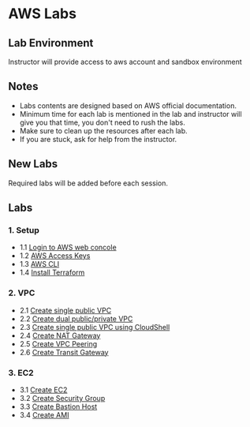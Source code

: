 # AWS Labs

## Lab Environment

Instructor will provide access to aws account and sandbox environment

## Notes

- Labs contents are designed based on AWS official documentation.
- Minimum time for each lab is mentioned in the lab and instructor will give you that time, you don't need to rush the labs.
- Make sure to clean up the resources after each lab.
- If you are stuck, ask for help from the instructor.

## New Labs

Required labs will be added before each session.

## Labs

### 1. Setup

* 1.1 [Login to AWS web concole](lab/login/login.md)
* 1.2 [AWS Access Keys](lab/login/access-keys.md)
* 1.3 [AWS CLI](lab/setup/aws-cli.md)
* 1.4 [Install Terraform](lab/setup/terraform.md)

### 2. VPC

* 2.1 [Create single public VPC](lab/vpc/single_subnet.md)
* 2.2 [Create dual public/private VPC](lab/vpc/dual_subnet.md)
* 2.3 [Create single public VPC using CloudShell](lab/vpc/single_subnet_cloudshell.md)
* 2.4 [Create NAT Gateway](lab/vpc/nat.md)
* 2.5 [Create VPC Peering](lab/vpc/vpc_peering.md)
* 2.6 [Create Transit Gateway](lab/vpc/transit_gateway.md)


### 3. EC2

* 3.1 [Create EC2](lab/ec2/ec2-intro.md)
* 3.2 [Create Security Group](lab/ec2/security_group.md)
* 3.3 [Create Bastion Host](lab/ec2/bastion_host.md)
* 3.4 [Create AMI](lab/ec2/ami.md)